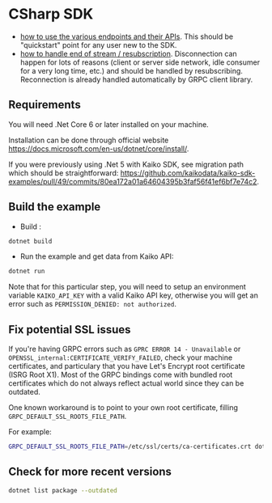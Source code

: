 # CSharp SDK

- [how to use the various endpoints and their APIs](Program.cs).
This should be "quickstart" point for any user new to the SDK.
- [how to handle end of stream / resubscription](Resubscribe.cs).
Disconnection can happen for lots of reasons (client or server side network, idle consumer for a very long time, etc.) and should be handled by resubscribing. Reconnection is already handled automatically by GRPC client library.

## Requirements

You will need .Net Core 6 or later installed on your machine.

Installation can be done through official website <https://docs.microsoft.com/en-us/dotnet/core/install/>.

If you were previously using .Net 5 with Kaiko SDK, see migration path which should be straightforward: <https://github.com/kaikodata/kaiko-sdk-examples/pull/49/commits/80ea172a01a64604395b3faf56f41ef6bf7e74c2>.

## Build the example

- Build :

```bash
dotnet build
```

- Run the example and get data from Kaiko API:

```bash
dotnet run
```

Note that for this particular step, you will need to setup an environment variable `KAIKO_API_KEY` with a valid Kaiko API key, otherwise you will get an error such as `PERMISSION_DENIED: not authorized`.

## Fix potential SSL issues

If you're having GRPC errors such as `GPRC ERROR 14 - Unavailable` or `OPENSSL_internal:CERTIFICATE_VERIFY_FAILED`, check your machine certificates, and particulary that you have Let's Encrypt root certificate (ISRG Root X1).
Most of the GRPC bindings come with bundled root certificates which do not always reflect actual world since they can be outdated.

One known workaround is to point to your own root certificate, filling `GRPC_DEFAULT_SSL_ROOTS_FILE_PATH`.

For example:

```bash
GRPC_DEFAULT_SSL_ROOTS_FILE_PATH=/etc/ssl/certs/ca-certificates.crt dotnet run
```

## Check for more recent versions

```bash
dotnet list package --outdated
```
